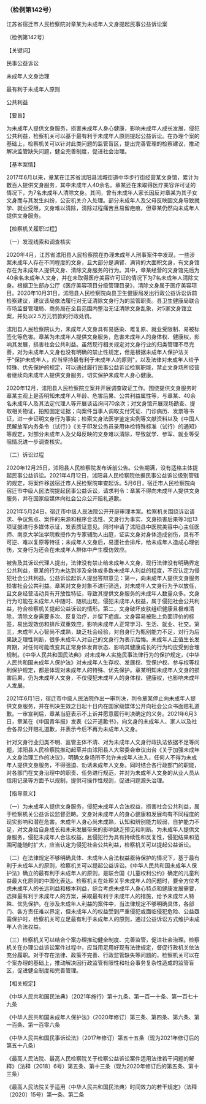 ### （检例第142号）
江苏省宿迁市人民检察院对章某为未成年人文身提起民事公益诉讼案

（检例第142号）

【关键词】

民事公益诉讼

未成年人文身治理

最有利于未成年人原则

公共利益

【要旨】

为未成年人提供文身服务，损害未成年人身心健康，影响未成年人成长发展，侵犯公共利益，检察机关可以基于最有利于未成年人原则提起公益诉讼。在办理个案的基础上，检察机关可以针对此类问题的监管盲区，提出完善管理的检察建议，推动解决监管缺失问题，健全完善制度，促进社会治理。

【基本案情】

2017年6月以来，章某在江苏省沭阳县沭城街道中华步行街经营某文身馆，累计为数百人提供文身服务，其中未成年人40余名。章某还在未取得医疗美容许可证的情况下，为7名未成年人清除文身。其间，曾有未成年人家长因反对章某为其子女文身而与其发生纠纷，公安机关介入处理。部分未成年人及父母反映因文身导致就学、就业受阻，文身难以清除，清除过程痛苦且易留疤痕，但章某仍然向未成年人提供文身服务。

【检察机关履职过程】

（一）发现线索和调查核实

2020年4月，江苏省沭阳县人民检察院在办理未成年人刑事案件中发现，一些涉案未成年人存在不同程度的文身，且大部分是满臂、满背的大面积文身，有文身馆存在为未成年人提供文身、清除文身服务的行为。其中，章某经营的文身馆先后为40余名未成年人文身，并在未取得医疗美容许可证的情况下为7名未成年人清除文身。根据卫生部办公厅《医疗美容项目分级管理目录》，清除文身属于医疗美容项目。2020年10月31日，沭阳县人民检察院向县卫生健康局发出行政公益诉讼诉前检察建议，建议该局依法履行对无证清除文身行为的监管职责。县卫生健康局联合市场监督管理局、商务局在全县范围内整治无证清除文身乱象，对5家文身馆立案，并处以2.5万元罚款的行政处罚。

沭阳县人民检察院认为，未成年人文身具有易感染、难复原、就业受限制、易被标签化等危害。章某为未成年人提供文身服务，危害未成年人的身体权、健康权，影响其发展，损害社会公共利益。虽然现行相关规定对文身行业的归类管理不尽完善，对为未成年人文身也没有明确的禁止性规定，但是根据未成年人保护法关于"保护未成年人，应当坚持最有利于未成年人的原则"，以及法律对未成年人给予特殊、优先保护的规定，可以通过履行民事公益诉讼检察职能，禁止文身场所经营者继续向未成年人提供文身服务，切实保护未成年人身心健康。

2020年12月，沭阳县人民检察院立案并开展调查取证工作。围绕提供文身服务时章某主观上是否明知未成年人年龄、危害后果、公共利益属性等，与章某、40余名未成年人及其法定代理人等开展谈话询问70余次；对文身馆开展现场勘查、提取相关物证，拍照固定证据；向案件当事人调取支付凭证、门诊病历、发票等书证，进一步证明文身行为事实；检索文身法医学鉴定实例等文献资料以及《中国人民解放军内务条令（试行）》《关于印发公务员录用体检特殊标准（试行）的通知》等规定，对部分未成年人及父母反映的文身难以清除，导致就学、参军、就业等受阻情况进一步调查核实。

（二）诉讼过程

2020年12月25日，沭阳县人民检察院发布诉前公告。公告期满，没有适格主体提起民事公益诉讼。2021年4月12日，沭阳县人民检察院依据民事公益诉讼级别管辖的规定，将案件移送宿迁市人民检察院审查起诉。5月6日，宿迁市人民检察院向宿迁市中级人民法院提起民事公益诉讼，请求判令：章某不得向未成年人提供文身服务，并在国家级媒体向社会公众公开赔礼道歉。

2021年5月24日，宿迁市中级人民法院公开开庭审理本案。检察机关围绕诉讼请求、争议焦点、案件的来源和程序合法性、文身行为事实、文身损害后果等3组13项证据进行多媒体示证，发表质证意见。同时申请了沭阳县中医院美容中心主任医师、南京大学法学院教授作为专家辅助人出庭，证实文身对身体造成创伤，具有不可逆、难以复原等特征；未成年人文身后，易遭社会排斥，给未成年人造成心理创伤，文身行为还会在未成年人群体中产生模仿效应。

被告及其诉讼代理人提出，法律没有禁止给未成年人文身，现行法律没有明确界定公共利益，章某的行为未达到涉及全体或多数未成年人利益的程度，不应认定为侵犯社会公共利益。公益诉讼起诉人提出答辩意见：第一，向未成年人提供文身服务损害社会公共利益。章某对文身对象不进行筛选，对未成年人文身行为予以放任，且文身经营活动具有开放性特征，导致其提供文身服务的未成年人数量众多。文身行为可能在未成年人中随时、随机出现，侵犯未成年人权益，属于侵犯社会公共利益，符合检察机关提起公益诉讼的情形。第二，文身破坏皮肤组织健康且极难清除，清除文身需要多次、反复治疗，并留下疤痕。文身容易被贴上负面评价的标签，易出现效仿和排斥双重效应，影响未成年人正常学习、生活、就业、社交。第三，未成年人心智尚不成熟，缺乏社会经验，对自身行为甄别能力不足，对行为后果缺乏理性判断，很多未成年人对自己的文身行为表示后悔。未成年人正值生长发育期，对任何可能改变其正常身体发育状态、影响其健康成长的行为均应受到合理规制。《中华人民共和国民法典》对未成年人实施民事法律行为的保护规定，《中华人民共和国未成年人保护法》对未成年人生存权、发展权、受保护权、参与权等权利保护规定，都是体现对未成年人的特殊、优先保护。章某明知未成年人文身的损害后果，仍为未成年人文身，不仅侵犯未成年人的身体权、健康权，也影响未成年人发展。

2021年6月1日，宿迁市中级人民法院作出一审判决，判令章某停止向未成年人提供文身服务，并在判决生效之日起十日内在国家级媒体公开向社会公众书面赔礼道歉。一审宣判后，章某当庭表示不上诉并愿意履行判决确定的义务。2021年6月3日，章某在《中国青年报》发表《公开道歉书》，向文身的未成年人、家人以及社会各界公开赔礼道歉，并表示今后不再为未成年人文身。

针对文身行业归类不明、监管主体不清、对为未成年人文身行政执法依据不足等问题，沭阳县人民检察院推动起草并由沭阳县人大常委会审议出台《关于加强未成年人文身治理工作的决议》，明确文身场所不允许未成年人进入，任何人不得为未成年人提供文身服务，不得强迫、劝诱未成年人文身。同时结合各行政部门的职能，对各部门在文身治理中的职责、任务进行规范，并对为未成年人文身的从业人员从信用记录等方面予以规制，提供可操作性规则，促进问题源头治理。

【指导意义】

（一）为未成年人提供文身服务，侵犯未成年人合法权益，损害社会公共利益，属于检察机关公益诉讼监督范畴。文身对未成年人的身心健康和发展均有不同程度的现实影响和潜在危害。未成年人身心尚未成熟，认知和辨别能力较弱，自护能力不足，对文身给自身成长和未来发展带来的影响缺乏预见和判断。为未成年人提供文身服务，侵犯未成年人合法权益，且侵犯行为具有持续性和反复性，侵犯结果和范围可能随时扩大，应当认定为侵犯社会公共利益，检察机关可以提起公益诉讼。

（二）在法律规定不够明确具体、未成年人合法权益亟待保护的情况下，基于最有利于未成年人的原则，检察机关可以提起公益诉讼。《中华人民共和国未成年人保护法》确立的最有利于未成年人的原则，是联合国《儿童权利公约》确定的儿童利益最大化原则的中国化表达。检察机关在处理关乎未成年人的问题时，要全方位考虑未成年人的长远利益和根本利益，综合考虑未成年人身心特点和健康发展需要，选择最有利于未成年人的方案，采取最有利于未成年人的措施，给予未成年人特殊、优先保护。在涉及未成年人利益的案件中，当法律规定不够明确具体，各部门、各方责任难以界定，但未成年人的权益受到严重侵犯或面临侵犯危险、公益亟需保护时，检察机关可立足最有利于未成年人的原则，通过公益诉讼方式维护未成年人合法权益。

（三）检察机关可以结合个案办理推动健全制度、完善监管，促进社会治理。检察机关在办理公益诉讼案件过程中，应当用足用好现有法律规定，督促行政机关依法充分履职。对于存在法律、政策不完善、行政监管缺失等问题的，检察机关可以在个案办理的基础上，推动解决因行政监管有限性和社会事务复杂性造成的监管盲区，促进健全制度和完善管理。

【相关规定】

《中华人民共和国民法典》（2021年施行）第十九条、第一百一十条、第一百七十九条

《中华人民共和国未成年人保护法》（2020年修订）第三条、第四条、第六条、第一百条、第一百零六条

《中华人民共和国民事诉讼法》（2017年修订）第五十五条（现为2021年修订后的第五十八条）

《最高人民法院、最高人民检察院关于检察公益诉讼案件适用法律若干问题的解释》（法释〔2018〕6号）第五条、第十三条（现为2020年修订后的第五条、第十三条）

《最高人民法院关于适用〈中华人民共和国民法典〉时间效力的若干规定》（法释〔2020〕15号）第一条、第二条
